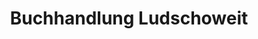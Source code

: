 ---
title: "Buchhandlung Ludschoweit"
url: /ruesselsheim-am-main/buchhandlung-ludschoweit/
shop: Bücher
---